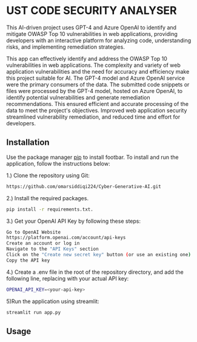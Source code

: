 # UST CODE SECURITY ANALYSER

This AI-driven project uses GPT-4 and Azure OpenAI to identify and mitigate OWASP Top 10 vulnerabilities in web applications, providing developers with an interactive platform for analyzing code, understanding risks, and implementing remediation strategies.

This app can effectively identify and address the OWASP Top 10 vulnerabilities in web applications. The complexity and variety of web application vulnerabilities and the need for accuracy and efficiency make this project suitable for AI.
The GPT-4 model and Azure OpenAI service were the primary consumers of the data. The submitted code snippets or files were processed by the GPT-4 model, hosted on Azure OpenAI, to identify potential vulnerabilities and generate remediation recommendations. This ensured efficient and accurate processing of the data to meet the project's objectives. Improved web application security streamlined vulnerability remediation, and reduced time and effort for developers.

## Installation

Use the package manager [pip](https://pip.pypa.io/en/stable/) to install footbar.
To install and run the application, follow the instructions below:

1.) Clone the repository using Git:
```bash
https://github.com/omarsiddiqi224/Cyber-Generative-AI.git
```
2.) Install the required packages.
```bash
pip install -r requirements.txt.
```
3.) Get your OpenAI API Key by following these steps:
```bash
Go to OpenAI Website
https://platform.openai.com/account/api-keys
Create an account or log in
Navigate to the "API Keys" section
Click on the "Create new secret key" button (or use an existing one)
Copy the API key
```
4.) Create a .env file in the root of the repository directory, and add the following line, replacing <your-api-key> with your actual API key:
```bash
OPENAI_API_KEY=<your-api-key>
```
5)Run the application using streamlit:
```bash
streamlit run app.py
```

## Usage

```python


```

